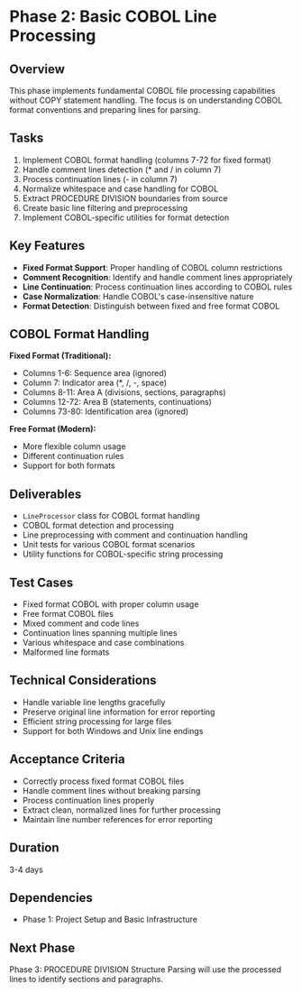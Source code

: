 # Phase 2: Basic COBOL Line Processing

## Overview
This phase implements fundamental COBOL file processing capabilities without COPY statement handling. The focus is on understanding COBOL format conventions and preparing lines for parsing.

## Tasks
1. Implement COBOL format handling (columns 7-72 for fixed format)
2. Handle comment lines detection (* and / in column 7)
3. Process continuation lines (- in column 7)
4. Normalize whitespace and case handling for COBOL
5. Extract PROCEDURE DIVISION boundaries from source
6. Create basic line filtering and preprocessing
7. Implement COBOL-specific utilities for format detection

## Key Features
- **Fixed Format Support**: Proper handling of COBOL column restrictions
- **Comment Recognition**: Identify and handle comment lines appropriately
- **Line Continuation**: Process continuation lines according to COBOL rules
- **Case Normalization**: Handle COBOL's case-insensitive nature
- **Format Detection**: Distinguish between fixed and free format COBOL

## COBOL Format Handling
**Fixed Format (Traditional):**
- Columns 1-6: Sequence area (ignored)
- Column 7: Indicator area (*, /, -, space)
- Columns 8-11: Area A (divisions, sections, paragraphs)
- Columns 12-72: Area B (statements, continuations)
- Columns 73-80: Identification area (ignored)

**Free Format (Modern):**
- More flexible column usage
- Different continuation rules
- Support for both formats

## Deliverables
- `LineProcessor` class for COBOL format handling
- COBOL format detection and processing
- Line preprocessing with comment and continuation handling
- Unit tests for various COBOL format scenarios
- Utility functions for COBOL-specific string processing

## Test Cases
- Fixed format COBOL with proper column usage
- Free format COBOL files
- Mixed comment and code lines
- Continuation lines spanning multiple lines
- Various whitespace and case combinations
- Malformed line formats

## Technical Considerations
- Handle variable line lengths gracefully
- Preserve original line information for error reporting
- Efficient string processing for large files
- Support for both Windows and Unix line endings

## Acceptance Criteria
- Correctly process fixed format COBOL files
- Handle comment lines without breaking parsing
- Process continuation lines properly
- Extract clean, normalized lines for further processing
- Maintain line number references for error reporting

## Duration
3-4 days

## Dependencies
- Phase 1: Project Setup and Basic Infrastructure

## Next Phase
Phase 3: PROCEDURE DIVISION Structure Parsing will use the processed lines to identify sections and paragraphs.
